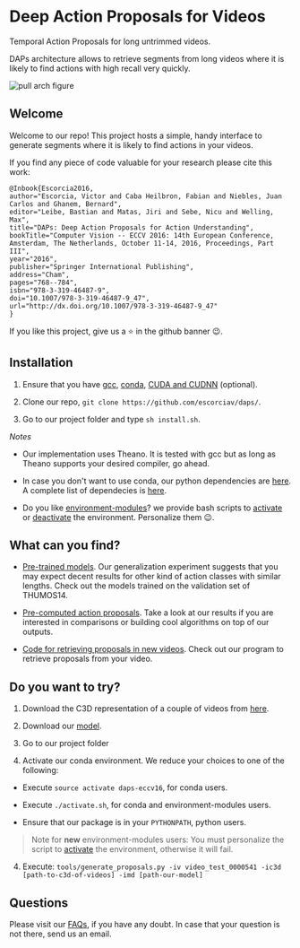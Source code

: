 # Deep Action Proposals for Videos

Temporal Action Proposals for long untrimmed videos.

DAPs architecture allows to retrieve segments from long videos where it is likely to find actions with high recall very quickly.

![pull arch figure][image-modal]

## Welcome

Welcome to our repo! This project hosts a simple, handy interface to generate segments where it is likely to find actions in your videos.

If you find any piece of code valuable for your research please cite this work:

```
@Inbook{Escorcia2016,
author="Escorcia, Victor and Caba Heilbron, Fabian and Niebles, Juan Carlos and Ghanem, Bernard",
editor="Leibe, Bastian and Matas, Jiri and Sebe, Nicu and Welling, Max",
title="DAPs: Deep Action Proposals for Action Understanding",
bookTitle="Computer Vision -- ECCV 2016: 14th European Conference, Amsterdam, The Netherlands, October 11-14, 2016, Proceedings, Part III",
year="2016",
publisher="Springer International Publishing",
address="Cham",
pages="768--784",
isbn="978-3-319-46487-9",
doi="10.1007/978-3-319-46487-9_47",
url="http://dx.doi.org/10.1007/978-3-319-46487-9_47"
}
```

If you like this project, give us a :star: in the github banner :wink:.

## Installation

1. Ensure that you have [gcc](https://gcc.gnu.org/), [conda](ihttp://conda.pydata.org/docs/index.html), [CUDA and CUDNN](https://developer.nvidia.com/cuda-downloads) (optional).

2. Clone our repo, `git clone https://github.com/escorciav/daps/`.

3. Go to our project folder and type `sh install.sh`.

*Notes*

- Our implementation uses Theano. It is tested with gcc but as long as Theano supports your desired compiler, go ahead.

- In case you don't want to use conda, our python dependencies are [here](https://github.com/escorciav/daps/blob/master/requirements.txt). A complete list of dependecies is [here](https://github.com/escorciav/daps/blob/master/environment_x64.yml).

- Do you like [environment-modules](http://modules.sourceforge.net/)? we provide bash scripts to [activate](https://github.com/escorciav/daps/blob/master/activate.sh) or [deactivate](https://github.com/escorciav/daps/blob/master/deactivate.sh) the environment. Personalize them :wink:.

## What can you find?

- [Pre-trained models](https://github.com/escorciav/daps/tree/master/data/models). Our generalization experiment suggests that you may expect decent results for other kind of action classes with similar lengths. Check out the models trained on the validation set of THUMOS14.

- [Pre-computed action proposals](https://github.com/escorciav/daps/wiki/FAQs#can-you-share-the-daps-proposal-results). Take a look at our results if you are interested in comparisons or building cool algorithms on top of our outputs.

- [Code for retrieving proposals in new videos](https://github.com/escorciav/daps/blob/master/tools/generate_proposals.py). Check out our program to retrieve proposals from your video.

## Do you want to try?

1. Download the C3D representation of a couple of videos from [here](https://github.com/escorciav/daps/blob/master/data/samples/c3d_after_pca.hdf5).

2. Download our [model](https://github.com/escorciav/daps/blob/master/data/models/T512K64_thumos14.npz).

3. Go to our project folder

3. Activate our conda environment. We reduce your choices to one of the following:

  - Execute `source activate daps-eccv16`, for conda users.

  - Execute `./activate.sh`, for conda and environment-modules users.

  - Ensure that our package is in your `PYTHONPATH`, python users.

  > Note for **new** environment-modules users: You must personalize the script to [activate](https://github.com/escorciav/daps/blob/master/activate.sh) the environment, otherwise it will fail.

4. Execute: `tools/generate_proposals.py -iv video_test_0000541 -ic3d [path-to-c3d-of-videos] -imd [path-our-model]`

## Questions

Please visit our [FAQs](https://github.com/escorciav/daps/wiki/FAQs), if you have any doubt. In case that your question is not there, send us an email.

<!--Images-->
[image-modal]: https://escorciav.github.io/img/portfolio/kaust16_modal.png
